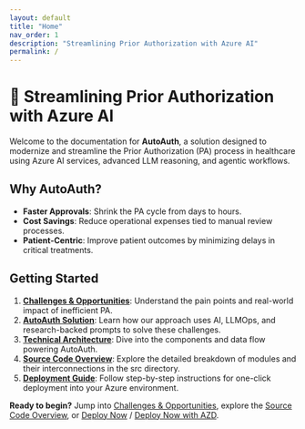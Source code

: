```yaml
---
layout: default
title: "Home"
nav_order: 1
description: "Streamlining Prior Authorization with Azure AI"
permalink: /
---
```


# 🚀 Streamlining Prior Authorization with Azure AI

Welcome to the documentation for **AutoAuth**, a solution designed to modernize and streamline the Prior Authorization (PA) process in healthcare using Azure AI services, advanced LLM reasoning, and agentic workflows.

## Why AutoAuth?

- **Faster Approvals**: Shrink the PA cycle from days to hours.
- **Cost Savings**: Reduce operational expenses tied to manual review processes.
- **Patient-Centric**: Improve patient outcomes by minimizing delays in critical treatments.

## Getting Started

1. **[Challenges & Opportunities](challenges.md)**: Understand the pain points and real-world impact of inefficient PA.
2. **[AutoAuth Solution](solution.md)**: Learn how our approach uses AI, LLMOps, and research-backed prompts to solve these challenges.
3. **[Technical Architecture](architecture.md)**: Dive into the components and data flow powering AutoAuth.
4. **[Source Code Overview](source-code-overview.md)**: Explore the detailed breakdown of modules and their interconnections in the src directory.
5. **[Deployment Guide](azd_deployment.md)**: Follow step-by-step instructions for one-click deployment into your Azure environment.

**Ready to begin?** Jump into [Challenges & Opportunities](challenges.md), explore the [Source Code Overview](source-code-overview.md), or [Deploy Now](deployment.md) / [Deploy Now with AZD](azd_deployment.md).
